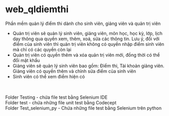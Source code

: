 # web_qldiemthi
Phần mềm quản lý điểm thi dành cho sinh viên, giảng viên và quản trị viên
  - Quản trị viên sẽ quản lý sinh viên, giảng viên, môn học, học kỳ, lớp, lịch dạy thông qua quyền xem, thêm, xoá, sửa các thông tin. Lưu ý, đối với điểm của sinh viên thì quản trị viên không có quyền nhập điểm sinh viên mà chỉ có các quyền còn lại
  - Quản trị viên có quyền thêm và xóa quản trị viên mới, đồng thời có thể đổi mật khẩu
  - Giảng viên sẽ quản lý sinh viên bao gồm: Điểm thi, Tài khoản giảng viên. Giảng viên có quyền thêm và chỉnh sửa điểm của sinh viên
  - Sinh viên có thể xem điểm hiện có
</br>
</br>
Folder Testing - chứa file test bằng Selenium IDE
</br>
Folder test - chứa những file unit test bằng Codecept
</br>
Folder Test_selenium_py - Chứa những file test bằng Selenium trên python
